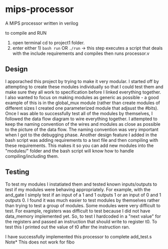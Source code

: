 # mips-processor									
A MIPS processor written in verilog

to compile and RUN

1) open terminal cd to project1 folder.
2) enter either 1) `bash run` OR `./run`         -> this step executes a script that deals with the include requirements and compiles then runs processor.v

## Design 
I apporached this project by trying to make it very modular. I started off by attempting to create these modules individually so that I could test them and make sure they all work to specification before I linked everything together. I also wanted to focus on making modules as generic as possible - a good example of this is in the global_mux module (rather than create modules of different sizes I created one parameterized module that adjsust the #bits). Once I was able to successfully test all of the modules by themselves, I followed the data flow diagram to wire everything together. I attempted to keep the naming convention of the wires and modules as close as possible to the picture of the data flow. The naming convention was very important when I got to the debugging phase. Another design feature I added in the bash script was adding requirements to a text file and then compiling with these requirements. This makes it so you can add new modules into the "modules/" folder and the bash script will know how to handle compiling/including them.

## Testing
To test my modules I instatiated them and tested known inputs/outputs to test if my modules were behaving appropriately. For example, with the and_gate I simply test if an input of a 1 and 1 outputs 1 or an input of 0 and 1 outputs 0. I found it was much easier to test modules by themselves rather than trying to test a group of modules. Some modules were very difficult to test. For example, registers was difficult to test because I did not have data_memory implemented yet. So, to test I hardcoded in a "next value" for the registers and passed an instruction that should write to register t0. To test this I printed out the value of t0 after the instruction ran.

I have successfully implemented this processor to complete add_test.s 
Note* This does not work for fibo
